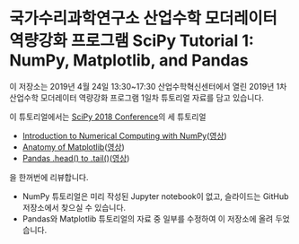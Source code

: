 # 국가수리과학연구소 산업수학 모더레이터 역량강화 프로그램 SciPy Tutorial 1: NumPy, Matplotlib, and Pandas

이 저장소는 2019년 4월 24일 13:30~17:30 산업수학혁신센터에서 열린 2019년 1차 산업수학 모더레이터 역량강화 프로그램 1일차 튜토리얼 자료를 담고 있습니다.

이 튜토리얼에서는 [SciPy 2018 Conference](https://scipy2018.scipy.org/ehome/index.php?eventid=299527)의 세 튜토리얼

- [Introduction to Numerical Computing with NumPy](https://github.com/enthought/Numpy-Tutorial-SciPyConf-2018)([영상](https://youtu.be/V0D2mhVt7NE))
- [Anatomy of Matplotlib](https://github.com/matplotlib/AnatomyOfMatplotlib)([영상](https://youtu.be/6gdNUDs6QPc))
- [Pandas .head() to .tail()](https://github.com/deniederhut/Pandas-Tutorial-SciPyConf-2018)([영상](https://youtu.be/lkLl_QKLgcA))

을 한꺼번에 리뷰합니다.

- NumPy 튜토리얼은 미리 작성된 Jupyter notebook이 없고, 슬라이드는 GitHub 저장소에서 찾으실 수 있습니다.
- Pandas와 Matplotlib 튜토리얼의 자료 중 일부를 수정하여 이 저장소에 올려 두었습니다.
